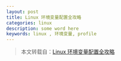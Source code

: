```yaml
---
layout: post
title: Linux 环境变量配置全攻略
categories: linux
description: some word here
keywords: linux , 环境变量, profile 
---
```


>本文转载自：[Linux 环境变量配置全攻略](http://uusama.com/927.html)
